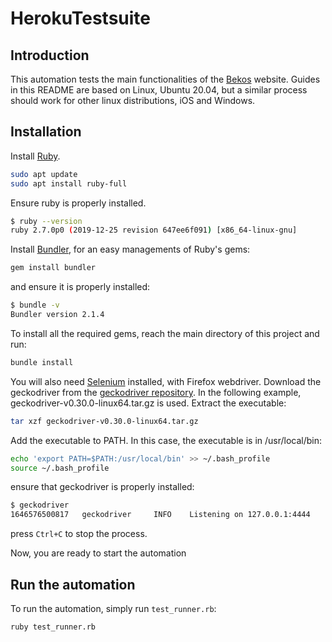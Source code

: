 # HerokuTestsuite

## Introduction
This automation tests the main functionalities of the [Bekos](http://bekos1.herokuapp.com) website.
Guides in this README are based on Linux, Ubuntu 20.04, but a similar process should work for other linux distributions, iOS and Windows.

## Installation
Install [Ruby](https://www.ruby-lang.org/en/).
```bash
sudo apt update
sudo apt install ruby-full
```
Ensure ruby is properly installed.
```bash
$ ruby --version
ruby 2.7.0p0 (2019-12-25 revision 647ee6f091) [x86_64-linux-gnu]
```
Install [Bundler](https://bundler.io/), for an easy managements of Ruby's gems:
```bash
gem install bundler
```
and ensure it is properly installed:
```bash
$ bundle -v
Bundler version 2.1.4
```
To install all the required gems, reach the main directory of this project and run:
```bash
bundle install
```
You will also need [Selenium](https://www.selenium.dev/) installed, with Firefox webdriver. Download the geckodriver from the [geckodriver repository](https://github.com/mozilla/geckodriver/releases). In the following example, geckodriver-v0.30.0-linux64.tar.gz is used. Extract the executable:
```bash
tar xzf geckodriver-v0.30.0-linux64.tar.gz
```
Add the executable to PATH. In this case, the executable is in /usr/local/bin:
```bash
echo 'export PATH=$PATH:/usr/local/bin' >> ~/.bash_profile
source ~/.bash_profile
```
ensure that geckodriver is properly installed:
```bash
$ geckodriver
1646576500817   geckodriver     INFO    Listening on 127.0.0.1:4444
```
press `Ctrl+C` to stop the process.

Now, you are ready to start the automation

## Run the automation
To run the automation, simply run `test_runner.rb`:
```bash
ruby test_runner.rb
```
